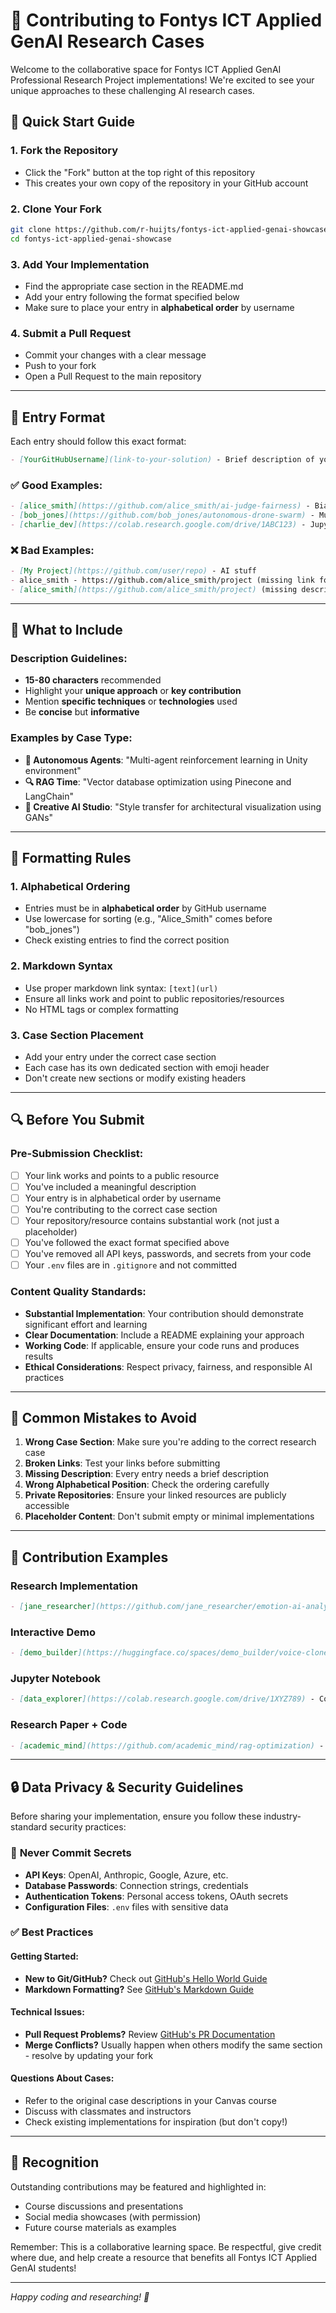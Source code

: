 # 🤝 Contributing to Fontys ICT Applied GenAI Research Cases

Welcome to the collaborative space for Fontys ICT Applied GenAI Professional Research Project implementations! We're excited to see your unique approaches to these challenging AI research cases.

## 🚀 Quick Start Guide

### 1. Fork the Repository
- Click the "Fork" button at the top right of this repository
- This creates your own copy of the repository in your GitHub account

### 2. Clone Your Fork
```bash
git clone https://github.com/r-huijts/fontys-ict-applied-genai-showcase.git
cd fontys-ict-applied-genai-showcase
```

### 3. Add Your Implementation
- Find the appropriate case section in the README.md
- Add your entry following the format specified below
- Make sure to place your entry in **alphabetical order** by username

### 4. Submit a Pull Request
- Commit your changes with a clear message
- Push to your fork
- Open a Pull Request to the main repository

---

## 📝 Entry Format

Each entry should follow this exact format:

```markdown
- [YourGitHubUsername](link-to-your-solution) - Brief description of your approach/focus
```

### ✅ Good Examples:
```markdown
- [alice_smith](https://github.com/alice_smith/ai-judge-fairness) - Bias detection in legal AI using LIME interpretability
- [bob_jones](https://github.com/bob_jones/autonomous-drone-swarm) - Multi-agent coordination for search and rescue operations
- [charlie_dev](https://colab.research.google.com/drive/1ABC123) - Jupyter notebook exploring transformer attention mechanisms
```

### ❌ Bad Examples:
```markdown
- [My Project](https://github.com/user/repo) - AI stuff
- alice_smith - https://github.com/alice_smith/project (missing link formatting)
- [alice_smith](https://github.com/alice_smith/project) (missing description)
```

---

## 🎯 What to Include

### Description Guidelines:
- **15-80 characters** recommended
- Highlight your **unique approach** or **key contribution**
- Mention **specific techniques** or **technologies** used
- Be **concise** but **informative**

### Examples by Case Type:
- **🤖 Autonomous Agents**: "Multi-agent reinforcement learning in Unity environment"
- **🔍 RAG Time**: "Vector database optimization using Pinecone and LangChain"
- **🎨 Creative AI Studio**: "Style transfer for architectural visualization using GANs"

---

## 📐 Formatting Rules

### 1. Alphabetical Ordering
- Entries must be in **alphabetical order** by GitHub username
- Use lowercase for sorting (e.g., "Alice_Smith" comes before "bob_jones")
- Check existing entries to find the correct position

### 2. Markdown Syntax
- Use proper markdown link syntax: `[text](url)`
- Ensure all links work and point to public repositories/resources
- No HTML tags or complex formatting

### 3. Case Section Placement
- Add your entry under the correct case section
- Each case has its own dedicated section with emoji header
- Don't create new sections or modify existing headers

---

## 🔍 Before You Submit

### Pre-Submission Checklist:
- [ ] Your link works and points to a public resource
- [ ] You've included a meaningful description
- [ ] Your entry is in alphabetical order by username
- [ ] You're contributing to the correct case section
- [ ] Your repository/resource contains substantial work (not just a placeholder)
- [ ] You've followed the exact format specified above
- [ ] You've removed all API keys, passwords, and secrets from your code
- [ ] Your `.env` files are in `.gitignore` and not committed

### Content Quality Standards:
- **Substantial Implementation**: Your contribution should demonstrate significant effort and learning
- **Clear Documentation**: Include a README explaining your approach
- **Working Code**: If applicable, ensure your code runs and produces results
- **Ethical Considerations**: Respect privacy, fairness, and responsible AI practices

---

## 🚨 Common Mistakes to Avoid

1. **Wrong Case Section**: Make sure you're adding to the correct research case
2. **Broken Links**: Test your links before submitting
3. **Missing Description**: Every entry needs a brief description
4. **Wrong Alphabetical Position**: Check the ordering carefully
5. **Private Repositories**: Ensure your linked resources are publicly accessible
6. **Placeholder Content**: Don't submit empty or minimal implementations

---

## 🎨 Contribution Examples

### Research Implementation
```markdown
- [jane_researcher](https://github.com/jane_researcher/emotion-ai-analysis) - BERT-based emotion classification with attention visualization
```

### Interactive Demo
```markdown
- [demo_builder](https://huggingface.co/spaces/demo_builder/voice-clone) - Real-time voice cloning with ethical safeguards
```

### Jupyter Notebook
```markdown
- [data_explorer](https://colab.research.google.com/drive/1XYZ789) - Comparative analysis of small vs large language models
```

### Research Paper + Code
```markdown
- [academic_mind](https://github.com/academic_mind/rag-optimization) - Novel retrieval strategies for domain-specific RAG systems
```

---

## 🔒 Data Privacy & Security Guidelines

Before sharing your implementation, ensure you follow these industry-standard security practices:

### 🔑 **Never Commit Secrets**
- **API Keys**: OpenAI, Anthropic, Google, Azure, etc.
- **Database Passwords**: Connection strings, credentials
- **Authentication Tokens**: Personal access tokens, OAuth secrets
- **Configuration Files**: `.env` files with sensitive data

### ✅ **Best Practices**
 
#### Getting Started:
- **New to Git/GitHub?** Check out [GitHub's Hello World Guide](https://guides.github.com/activities/hello-world/)
- **Markdown Formatting?** See [GitHub's Markdown Guide](https://guides.github.com/features/mastering-markdown/)

#### Technical Issues:
- **Pull Request Problems?** Review [GitHub's PR Documentation](https://docs.github.com/en/pull-requests)
- **Merge Conflicts?** Usually happen when others modify the same section - resolve by updating your fork

#### Questions About Cases:
- Refer to the original case descriptions in your Canvas course
- Discuss with classmates and instructors
- Check existing implementations for inspiration (but don't copy!)

---

## 🌟 Recognition

Outstanding contributions may be featured and highlighted in:
- Course discussions and presentations
- Social media showcases (with permission)
- Future course materials as examples

Remember: This is a collaborative learning space. Be respectful, give credit where due, and help create a resource that benefits all Fontys ICT Applied GenAI students!

---

*Happy coding and researching! 🚀*
